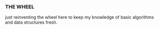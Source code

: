 ### THE WHEEL

just reinventing the wheel here to keep my knowledge of basic algorithms and data structures fresh.